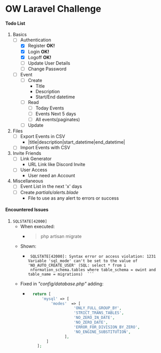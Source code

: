 # OW Laravel Challenge
#### Todo List
1. Basics
    - [ ] Authentication
        - [x] Register __OK!__
        - [x] Login __OK!__
        - [x] Logoff __OK!__
        - [ ] Update User Details
        - [ ] Change Password
    - [ ] Event
        - [ ] Create
            - Title
            - Description
            - Start/End datetime
        - [ ] Read
            - [ ] Today Events
            - [ ] Events Next 5 days
            - [ ] All events(paginates)
        - [ ] Update
2. Files
    - [ ] Export Events in CSV
        - |title|description|start_datetime|end_datetime|
    - [ ] Import Events with CSV
3. Invite Friends
    - [ ] Link Generator
        - URL Link like Discord Invite
    - [ ] User Access
        - User need an Account
4. Miscellaneous
    - [ ] Event List in the next 'x' days
    - [ ] Create _partials/alerts.blade_
        - File to use as any alert to errors or success
#### Encountered Issues
1. ``SQLSTATE[42000]``
    - When executed:
        - > php artisan migrate
    - Shown:
        - ```[Illuminate\Database\QueryException]                                                                                                                  
           SQLSTATE[42000]: Syntax error or access violation: 1231 Variable 'sql_mode' can't be set to the value of 'NO_AUTO_CREATE_USER' (SQL: select * from i  
           nformation_schema.tables where table_schema = owint and table_name = migrations)  ```
    - Fixed in _"config/database.php"_ adding:
        - ```php
            return [
                'mysql' => [
                    'modes'  => [
                              'ONLY_FULL_GROUP_BY',
                              'STRICT_TRANS_TABLES',
                              'NO_ZERO_IN_DATE',
                              'NO_ZERO_DATE',
                              'ERROR_FOR_DIVISION_BY_ZERO',
                              'NO_ENGINE_SUBSTITUTION',
                          ],
                  ]
              ];
          ```